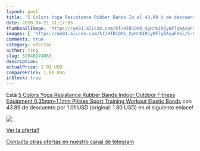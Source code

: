 ```yaml
---
layout: post
title: '5 Colors Yoga Resistance Rubber Bands In al 43.89 % de descuento'
date: 2020-04-21 11:17:05
thumbnailImage: 'https://ae01.alicdn.com/kf/HTB1QXb_XyHrK1Rjy0Flq6AsaFXal/5-Colors-Yoga-Resistance-Rubber-Bands-Indoor-Outdoor-Fitness-Equipment-0-35mm-1-1mm-Pilates-Sport.jpg_350x350._SL200_.jpg'
images: [ 'https://ae01.alicdn.com/kf/HTB1QXb_XyHrK1Rjy0Flq6AsaFXal/5-Colors-Yoga-Resistance-Rubber-Bands-Indoor-Outdoor-Fitness-Equipment-0-35mm-1-1mm-Pilates-Sport.jpg_350x350._SL200_.jpg' ]
comments: true
category: ofertas
author: ring
slug: 32948974063
description:
actualPrice: 1.01 USD
comparePrice: 1.80 USD
inStock: true
---
```


Está [5 Colors Yoga Resistance Rubber Bands Indoor Outdoor Fitness Equipment 0.35mm-1.1mm Pilates Sport Training Workout Elastic Bands](https://www.amazon.com/dp/32948974063/?tag=redken08-20) con 43.89 de descuento por 1.01 USD (original: 1.80 USD) en el siguiente enlace!

[![](https://ae01.alicdn.com/kf/HTB1QXb_XyHrK1Rjy0Flq6AsaFXal/5-Colors-Yoga-Resistance-Rubber-Bands-Indoor-Outdoor-Fitness-Equipment-0-35mm-1-1mm-Pilates-Sport.jpg_350x350._SL200_.jpg)](https://www.amazon.com/dp/32948974063/?tag=redken08-20)

[Ver la oferta!!](https://www.amazon.com/dp/32948974063/?tag=redken08-20)

[Consulta otras ofertas en nuestro canal de telegram](https://t.me/s/ofertas25)
